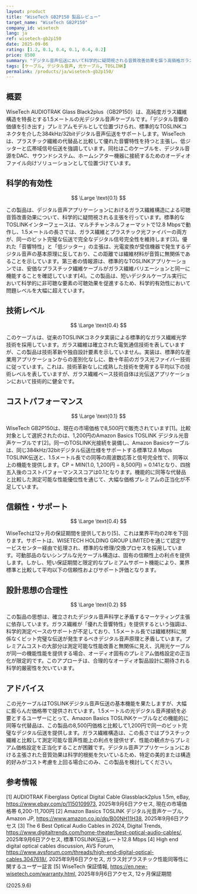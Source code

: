 ```yaml
---
layout: product
title: "WiseTech GB2P150 製品レビュー"
target_name: "WiseTech GB2P150"
company_id: wisetech
lang: ja
ref: wisetech-gb2p150
date: 2025-09-06
rating: [1.2, 0.1, 0.4, 0.1, 0.4, 0.2]
price: 8500
summary: "デジタル音声伝送において科学的に疑問視される音質改善効果を謳う高価格ガラス繊維光ケーブル。"
tags: [ケーブル, デジタル音声, 光ケーブル, TOSLINK]
permalink: /products/ja/wisetech-gb2p150/
---
```


## 概要

WiseTech AUDIOTRAK Glass Black2plus（GB2P150）は、高純度ガラス繊維構造を特長とする1.5メートルの光デジタル音声ケーブルです。「デジタル音響の価値を引き出す」プレミアムモデルとして位置づけられ、標準的なTOSLINKコネクタを介した384kHz/32bitデジタル音声伝送をサポートします。WiseTechは、プラスチック繊維の代替品と比較して優れた音響特性を持つと主張し、低ジッターと広帯域信号伝送を強調しています。同社はこのケーブルを、デジタル音源をDAC、サウンドシステム、ホームシアター機器に接続するためのオーディオファイル向けソリューションとして位置づけています。

## 科学的有効性

$$ \Large \text{0.1} $$

この製品は、デジタル音声アプリケーションにおけるガラス繊維構造による可聴音質改善効果について、科学的に疑問視される主張を行っています。標準的なTOSLINKインターフェースは、マルチチャンネルフォーマットで12.8 Mbpsで動作し、1.5メートルの長さでは、ガラス繊維とプラスチック光ファイバーの両方が、同一のビット完璧な伝送で完全なデジタル信号完全性を維持します[3]。優れた「音響特性」と「低ジッター」の主張は、光電変換が受信機器で発生するデジタル音声の基本原理に反しており、この距離では繊維材料が音質に無関係であることを示しています。第三者の情報源は、標準的なTOSLINKアプリケーションでは、安価なプラスチック繊維ケーブルがガラス繊維バリエーションと同一に機能することを確認しています[4]。この製品は、短いデジタルケーブル実行において科学的に非可聴な要素の可聴効果を促進するため、科学的有効性において問題レベルを大幅に超えています。

## 技術レベル

$$ \Large \text{0.4} $$

このケーブルは、従来のTOSLINKコネクタ実装による標準的なガラス繊維光学技術を採用しています。ガラス繊維は確立された電気通信技術を表していますが、この製品は技術革新や独自設計要素を示していません。実装は、標準的な産業用アプリケーションからの差別化なしに、数十年前のガラス光ファイバー技術に従っています。これは、技術革新なしに成熟した技術を使用する平均以下の技術レベルを表していますが、ガラス繊維ベース技術自体は光伝送アプリケーションにおいて技術的に健全です。

## コストパフォーマンス

$$ \Large \text{0.1} $$

WiseTech GB2P150は、現在の市場価格で8,500円で販売されています[1]。比較対象として選択されたのは、1,200円のAmazon Basics TOSLINK デジタル光音声ケーブルです[2]。同一のTOSLINK光接続を装備し、Amazon Basicsケーブルは、同じ384kHz/32bitデジタル伝送仕様をサポートする標準12.8 Mbps TOSLINK伝送と、1.5メートル長での同等の周波数応答と信号完全性で、同等以上の機能を提供します。CP = MIN(1.0, 1,200円 ÷ 8,500円) = 0.141となり、四捨五入後のコストパフォーマンススコアは0.1となります。機能的に同等な代替品と比較した測定可能な性能優位性を通じて、大幅な価格プレミアムの正当化が不足しています。

## 信頼性・サポート

$$ \Large \text{0.4} $$

WiseTechは12ヶ月の保証期間を提供しており[5]、これは業界平均の2年を下回ります。サポートは、WISETECH HOLDING GROUP LIMITEDを通じて認定サービスセンター経由で処理され、標準的な修理/交換プロセスを採用しています。可動部品のないシンプルな光ケーブル構造は、固有の信頼性上の利点を提供します。しかし、短い保証期間と限定的なプレミアムサポート機能により、業界標準と比較して平均以下の信頼性およびサポート評価となります。

## 設計思想の合理性

$$ \Large \text{0.2} $$

この製品の思想は、確立されたデジタル音声科学と矛盾するマーケティング主張に依存しています。ガラス繊維が「優れた音響特性」を提供するという強調は、科学的測定ベースのサポートが不足しており、1.5メートル長では繊維材料に関係なくビット完璧な伝送が発生するべきデジタル音声原理と矛盾しています。プレミアムコストの大部分は測定可能な性能改善と無関係に見え、汎用光ケーブルが同一の機能性能を提供する場合、オーディオ固有のプレミアム価格設定の正当化が限定的です。このアプローチは、合理的なオーディオ製品設計に期待される科学的厳密性を欠いています。

## アドバイス

この光ケーブルはTOSLINKデジタル音声伝送の基本機能を果たしますが、大幅に膨らんだ価格帯で提供されています。1.5メートルの光デジタル音声接続を必要とするユーザーにとって、Amazon Basics TOSLINKケーブルなどの機能的に同等な代替品は、この製品の8,500円価格と比較して1,200円で同一のビット完璧なデジタル伝送を提供します。ガラス繊維構造は、この長さではプラスチック繊維と比較して測定可能な音声性能上の利点を提供せず、性能の観点からプレミアム価格設定を正当化することが困難です。デジタル音声アプリケーションにおける主張された音質効果は科学的根拠を欠いているため、特定の美的または構造的好みがコスト考慮を上回る場合にのみ、この製品を検討してください。

## 参考情報

[1] AUDIOTRAK Fiberglass Optical Digital Cable Glassblack2plus 1.5m, eBay, https://www.ebay.com/p/1150109973, 2025年9月6日アクセス, 現在の市場価格帯 6,200-11,700円
[2] Amazon Basics TOSLINK デジタル光音声ケーブル, Amazon JP, https://www.amazon.co.jp/dp/B00NH11H38, 2025年9月6日アクセス
[3] The 6 Best Optical Audio Cables in 2024, Digital Trends, https://www.digitaltrends.com/home-theater/best-optical-audio-cables/, 2025年9月6日アクセス, 標準TOSLINK伝送レート12.8 Mbps
[4] High end digital optical cables discussion, AVS Forum, https://www.avsforum.com/threads/high-end-digital-optical-cables.3047618/, 2025年9月6日アクセス, ガラス対プラスチック性能同等性に関するユーザー証言
[5] WiseTech 保証情報, https://en.new-wisetech.com/warranty.html, 2025年9月6日アクセス, 12ヶ月保証期間

(2025.9.6)